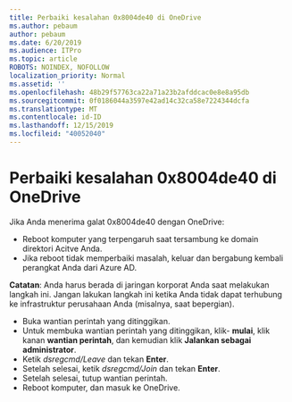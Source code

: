 ```yaml
---
title: Perbaiki kesalahan 0x8004de40 di OneDrive
ms.author: pebaum
author: pebaum
ms.date: 6/20/2019
ms.audience: ITPro
ms.topic: article
ROBOTS: NOINDEX, NOFOLLOW
localization_priority: Normal
ms.assetid: ''
ms.openlocfilehash: 48b29f57763ca22a71a23b2afddcac0e8e8a95db
ms.sourcegitcommit: 0f0186044a3597e42ad14c32ca58e7224344dcfa
ms.translationtype: MT
ms.contentlocale: id-ID
ms.lasthandoff: 12/15/2019
ms.locfileid: "40052040"
---
```

# <a name="fix-0x8004de40-error-in-onedrive"></a>Perbaiki kesalahan 0x8004de40 di OneDrive

Jika Anda menerima galat 0x8004de40 dengan OneDrive:

- Reboot komputer yang terpengaruh saat tersambung ke domain direktori Acitve Anda.
- Jika reboot tidak memperbaiki masalah, keluar dan bergabung kembali perangkat Anda dari Azure AD. 

**Catatan**: Anda harus berada di jaringan korporat Anda saat melakukan langkah ini. Jangan lakukan langkah ini ketika Anda tidak dapat terhubung ke infrastruktur perusahaan Anda (misalnya, saat bepergian). 

- Buka wantian perintah yang ditinggikan. 
- Untuk membuka wantian perintah yang ditinggikan, klik- **mulai**, klik kanan **wantian perintah**, dan kemudian klik **Jalankan sebagai administrator**.
- Ketik *dsregcmd/Leave* dan tekan **Enter**.
- Setelah selesai, ketik *dsregcmd/Join* dan tekan **Enter**.
- Setelah selesai, tutup wantian perintah.
- Reboot komputer, dan masuk ke OneDrive.